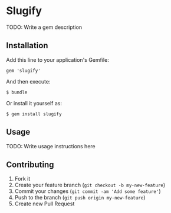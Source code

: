 # Slugify

TODO: Write a gem description

## Installation

Add this line to your application's Gemfile:

    gem 'slugify'

And then execute:

    $ bundle

Or install it yourself as:

    $ gem install slugify

## Usage

TODO: Write usage instructions here

## Contributing

1. Fork it
2. Create your feature branch (`git checkout -b my-new-feature`)
3. Commit your changes (`git commit -am 'Add some feature'`)
4. Push to the branch (`git push origin my-new-feature`)
5. Create new Pull Request
